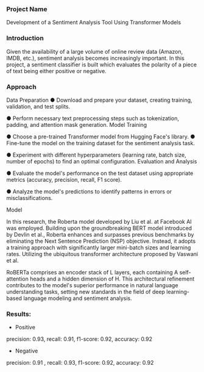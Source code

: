 ### Project Name ###

Development of a Sentiment Analysis Tool Using Transformer Models

### Introduction ###

Given the availability of a large volume of online review data (Amazon, IMDB, etc.), sentiment analysis becomes increasingly important. In this project, a sentiment classifier is built which evaluates the polarity of a piece of text being either positive or negative.

### Approach

Data Preparation
● Download and prepare your dataset, creating training, validation, and
test splits.

● Perform necessary text preprocessing steps such as tokenization,
padding, and attention mask generation. Model Training

● Choose a pre-trained Transformer model from Hugging Face's library. ● Fine-tune the model on the training dataset for the sentiment
analysis task.

● Experiment with different hyperparameters (learning rate, batch size,
number of epochs) to find an optimal configuration. Evaluation and Analysis

● Evaluate the model's performance on the test dataset using appropriate metrics (accuracy, precision, recall, F1 score).

● Analyze the model's predictions to identify patterns in errors or misclassifications.

Model


In this research, the Roberta model developed by Liu et al. at Facebook AI was employed. Building upon the groundbreaking BERT model introduced by Devlin et al., Roberta enhances and surpasses previous benchmarks by eliminating the Next Sentence Prediction (NSP) objective. Instead, it adopts a training approach with significantly larger mini-batch sizes and learning rates. Utilizing the ubiquitous transformer architecture proposed by Vaswani et al.

RoBERTa comprises an encoder stack of L layers, each containing A self-attention heads and a hidden dimension of H. This architectural refinement contributes to the model's superior performance in natural language understanding tasks, setting new standards in the field of deep learning-based language modeling and sentiment analysis.

### Results:
- Positive       

precision: 0.93, recall: 0.91, f1-score: 0.92, accuracy: 0.92

- Negative

precision: 0.91 , recall: 0.93, f1-score: 0.92, accuracy: 0.92


